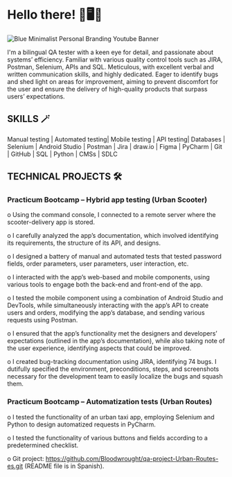 # Hello there! 🦇🖥️🦇

<!--
**Bloodwrought/Bloodwrought** is a ✨ _special_ ✨ repository because its `README.md` (this file) appears on your GitHub profile.

Here are some ideas to get you started:

- 🔭 I’m currently working on ...
- 🌱 I’m currently learning ...
- 👯 I’m looking to collaborate on ...
- 🤔 I’m looking for help with ...
- 💬 Ask me about ...
- 📫 How to reach me: ...
- 😄 Pronouns: ...
- ⚡ Fun fact: ...
-->

![Blue Minimalist Personal Branding Youtube Banner](https://github.com/user-attachments/assets/7eb63fe4-c958-4194-b1c2-9ddbe520ae45)



I'm a bilingual QA tester with a keen eye for detail, and passionate about systems’ efficiency. Familiar with various quality control tools such as JIRA, Postman, Selenium, APIs and SQL. Meticulous, with excellent verbal and written communication skills, and highly dedicated. Eager to identify bugs and shed light on areas for improvement, aiming to prevent discomfort for the user and ensure the delivery of high-quality products that surpass users’ expectations.

## SKILLS 🪄

Manual testing | Automated testing| Mobile testing | API testing| Databases | Selenium | Android Studio | Postman | Jira | draw.io | Figma | PyCharm | Git | GitHub | SQL | Python | CMSs | SDLC 

## TECHNICAL PROJECTS 🛠️

### Practicum Bootcamp – Hybrid app testing (Urban Scooter)

o	Using the command console, I connected to a remote server where the scooter-delivery app is stored.

o	I carefully analyzed the app’s documentation, which involved identifying its requirements, the structure of its API, and designs.

o	I designed a battery of manual and automated tests that tested password fields, order parameters, user parameters, user interaction, etc.

o	I interacted with the app’s web-based and mobile components, using various tools to engage both the back-end and front-end of the app.

o	I tested the mobile component using a combination of Android Studio and DevTools, while simultaneously interacting with the app’s API to create users and orders, modifying the app’s database, and sending various requests using Postman.

o	I ensured that the app’s functionality met the designers and developers’ expectations (outlined in the app’s documentation), while also taking note of the user experience, identifying aspects that could be improved.

o	I created bug-tracking documentation using JIRA, identifying 74 bugs. I dutifully specified the environment, preconditions, steps, and screenshots necessary for the development team to easily localize the bugs and squash them.


### Practicum Bootcamp – Automatization tests (Urban Routes)

o	I tested the functionality of an urban taxi app, employing Selenium and Python to design automatized requests in PyCharm.

o	I tested the functionality of various buttons and fields according to a predetermined checklist.

o	Git project: https://github.com/Bloodwrought/qa-project-Urban-Routes-es.git (README file is in Spanish).

